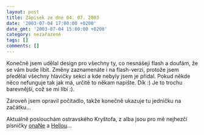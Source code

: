 ```yaml
---
layout: post
title: Zápisek ze dne 04. 07. 2003
date: '2003-07-04 17:00:00 +0200'
date_gmt: '2003-07-04 15:00:00 +0200'
category: nezařazené
tags: []
comments: []
---
```

<p>Konečně jsem udělal design pro všechny ty, co nesnášejí flash a doufám, že se  vám bude líbit. Změny zaznamenáte i na flash-verzi, protože jsem předělal všechny  hlavičky sekcí a kde nebyly jsem je přidal. Pokud někde něco nefunguje tak jak má,  určitě to někam napište. Dík :) Je to trochu barevnější, což se mi líbí :).</p>
<p>Zároveň jsem opravil počítadlo, takže konečně ukazuje tu jedničku na  začátku...</p>
<p>Aktuálně poslouchám ostravského Kryštofa, z alba jsou pro mě nejhezčí  písničky <a href="art.php?a=slzy.htm">onaNe</a> a <a href="art.php?a=taksam.htm">Hellou</a>...</p>
